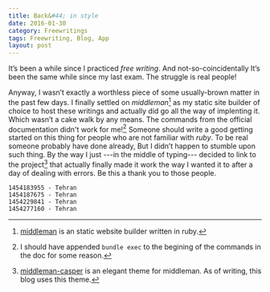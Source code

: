 ```yaml
---
title: Back&#44; in style
date: 2016-01-30
category: Freewritings
tags: Freewriting, Blog, App
layout: post
---
```


It’s been a while since I practiced _free writing_. And not-so-coincidentally It’s been the same while since my last exam. The struggle is real people! 

<!--more-->

Anyway, I wasn’t exactly a worthless piece of some usually-brown matter in the past few days. I finally settled on _middleman_[^middleman] as my static site builder of choice to host these writings and actually did go all the way of implenting it. Which wasn’t a cake walk by any means. The commands from the official documentation didn't work for me![^bundle] Someone should write a good getting started on this thing for people who are not familiar with _ruby_. To be real someone probably have done already, But I didn’t happen to stumble upon such thing. By the way I just ---in the middle of typing--- decided to link to the project[^casper] that actually finally made it work the way I wanted it to after a day of dealing with errors. Be this a thank you to those people.

[^middleman]: [middleman](https://middlemanapp.com) is an static website builder written in ruby.

[^bundle]: I should have appended `bundle exec` to the begining of the commands in the doc for some reason. 

[^casper]: [middleman-casper](https://github.com/danielbayerlein/middleman-casper) is an elegant theme for middleman. As of writing, this blog uses this theme.

```
1454183955 - Tehran
1454187675 - Tehran
1454229841 - Tehran
1454277160 - Tehran
```

